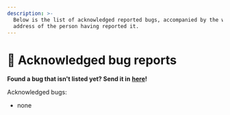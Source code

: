 ```yaml
---
description: >-
  Below is the list of acknowledged reported bugs, accompanied by the wallet
  address of the person having reported it.
---
```


# 🐞 Acknowledged bug reports

**Found a bug that isn't listed yet? Send it in** [**here**](../website/borrow.md)**!**

Acknowledged bugs:

* none
